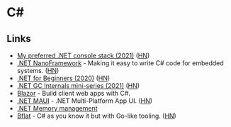 # C#

## Links

- [My preferred .NET console stack (2021)](https://www.devlead.se/posts/2021/2021-01-15-my-preferred-console-stack) ([HN](https://news.ycombinator.com/item?id=25792422))
- [.NET NanoFramework](https://www.nanoframework.net/) - Making it easy to write C# code for embedded systems. ([HN](https://news.ycombinator.com/item?id=25787800))
- [.NET for Beginners (2020)](https://dusted.codes/dotnet-for-beginners) ([HN](https://news.ycombinator.com/item?id=26882606))
- [.NET GC Internals mini-series (2021)](https://tooslowexception.com/net-gc-internals-mini-series/) ([HN](https://news.ycombinator.com/item?id=25876087))
- [Blazor](https://dotnet.microsoft.com/apps/aspnet/web-apps/blazor) - Build client web apps with C#.
- [.NET MAUI](https://github.com/dotnet/maui) - .NET Multi-Platform App UI. ([HN](https://news.ycombinator.com/item?id=26882185))
- [.NET Memory management](https://www.bschaatsbergen.com/dotnet-memory-management)
- [Bflat](https://github.com/MichalStrehovsky/bflat) - C# as you know it but with Go-like tooling. ([HN](https://news.ycombinator.com/item?id=27634456))
